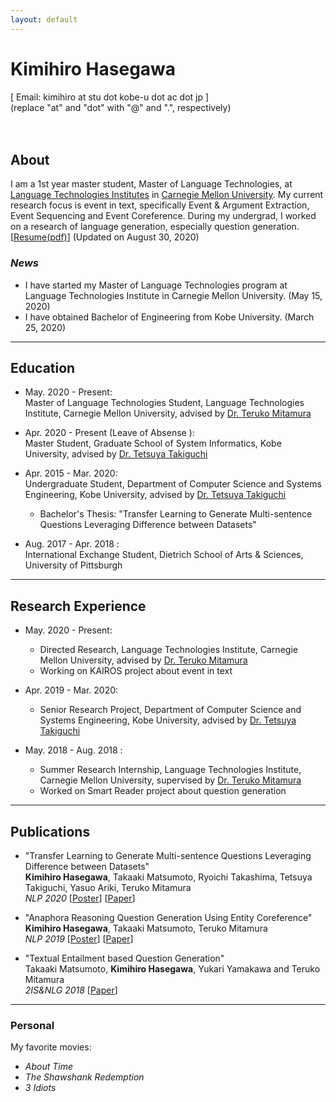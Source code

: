 ```yaml
---
layout: default
---
```


# Kimihiro Hasegawa
[ Email: kimihiro at stu dot kobe-u dot ac dot jp ]<br/>
(replace "at" and "dot" with "@" and ".", respectively)<br/><br/><br/>

## About
I am a 1st year master student, Master of Language Technologies, at [Language Technologies Institutes](https://www.lti.cs.cmu.edu/) in [Carnegie Mellon University](https://www.cmu.edu/). My current research focus is event in text, specifically Event & Argument Extraction, Event Sequencing and Event Coreference. During my undergrad, I worked on a research of language generation, especially question generation.  [[Resume(pdf)](https://drive.google.com/file/d/1zpdqMH04BwGE927RD0Un0Mr1kdFQypzZ/view?usp=sharing)] (Updated on August 30, 2020)

### _News_
- I have started my Master of Language Technologies program at Language Technologies Institute in Carnegie Mellon University. (May 15, 2020)
- I have obtained Bachelor of Engineering from Kobe University. (March 25, 2020)

***
<!-- <br/> -->
## Education
- May. 2020 - Present: <br/>
  Master of Language Technologies Student, Language Technologies Institute, Carnegie Mellon University, advised by [Dr. Teruko Mitamura](http://www.cs.cmu.edu/~teruko/)

- Apr. 2020 - Present (Leave of Absense ): <br/>
  Master Student, Graduate School of System Informatics, Kobe University, advised by [Dr. Tetsuya Takiguchi](http://www.me.cs.scitec.kobe-u.ac.jp/~takigu/)

- Apr. 2015 - Mar. 2020: <br/>
  Undergraduate Student, Department of Computer Science and Systems Engineering, Kobe University, advised by [Dr. Tetsuya Takiguchi](http://www.me.cs.scitec.kobe-u.ac.jp/~takigu/)
  - Bachelor's Thesis: "Transfer Learning to Generate Multi-sentence Questions Leveraging Difference between Datasets"

- Aug. 2017 - Apr. 2018 : <br/>
  International Exchange Student, Dietrich School of Arts & Sciences, University of Pittsburgh

***
<!-- <br/> -->
## Research Experience
- May. 2020 - Present: <br/>
  - Directed Research, Language Technologies Institute, Carnegie Mellon University, advised by [Dr. Teruko Mitamura](http://www.cs.cmu.edu/~teruko/)
  - Working on KAIROS project about event in text

- Apr. 2019 - Mar. 2020: <br/>
  - Senior Research Project, Department of Computer Science and Systems Engineering, Kobe University, advised by [Dr. Tetsuya Takiguchi](http://www.me.cs.scitec.kobe-u.ac.jp/~takigu/)

- May. 2018 - Aug. 2018 : <br/>
  - Summer Research Internship, Language Technologies Institute, Carnegie Mellon University, supervised by [Dr. Teruko Mitamura](http://www.cs.cmu.edu/~teruko/)
  - Worked on Smart Reader project about question generation

***
<!-- <br/> -->
## Publications
- "Transfer Learning to Generate Multi-sentence Questions Leveraging Difference between Datasets"<br/>
  __Kimihiro Hasegawa__, Takaaki Matsumoto, Ryoichi Takashima, Tetsuya Takiguchi, Yasuo Ariki, Teruko Mitamura<br/>
  _NLP 2020_ [[Poster](https://drive.google.com/file/d/1icHQc61CXhp-nS1lZLuxd0rke1Rbk3B9/view?usp=sharing)] [[Paper](https://www.anlp.jp/proceedings/annual_meeting/2020/pdf_dir/P5-26.pdf)]

- "Anaphora Reasoning Question Generation Using Entity Coreference"<br/>
  __Kimihiro Hasegawa__, Takaaki Matsumoto, Teruko Mitamura<br/>
  _NLP 2019_ [[Poster](https://drive.google.com/file/d/1LlrQe4RhtwODTitexcz3iuEYe4J_qlo3/view?usp=sharing)] [[Paper](http://www.anlp.jp/proceedings/annual_meeting/2019/pdf_dir/P5-18.pdf)]

- "Textual Entailment based Question Generation"<br/>
  Takaaki Matsumoto, __Kimihiro Hasegawa__, Yukari Yamakawa and Teruko Mitamura<br/>
  _2IS&NLG 2018_ [[Paper](https://www.aclweb.org/anthology/W18-6704)]

***

<!-- <br/> -->
### Personal
My favorite movies:
- _About Time_
- _The Shawshank Redemption_
- _3 Idiots_
